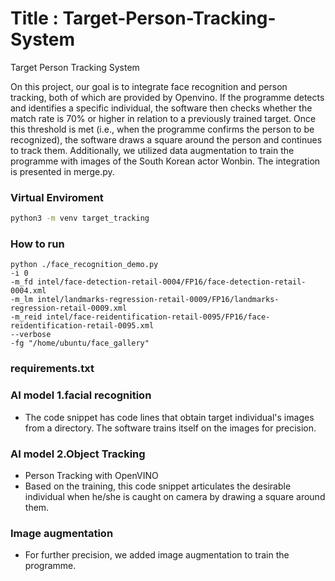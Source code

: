 # Title : Target-Person-Tracking-System
Target Person Tracking System

On this project, our goal is to integrate face recognition and person tracking, both of which are provided by Openvino. If the programme detects and identifies a specific individual, the software then checks whether the match rate is 70% or higher in relation to a previously trained target. Once this threshold is met (i.e., when the programme confirms the person to be recognized), the software draws a square around the person and continues to track them. Additionally, we utilized data augmentation to train the programme with images of the South Korean actor Wonbin. The integration is presented in merge.py.


### Virtual Enviroment
```sh
python3 -m venv target_tracking
```
### How to run
```
python ./face_recognition_demo.py 
-i 0 
-m_fd intel/face-detection-retail-0004/FP16/face-detection-retail-0004.xml 
-m_lm intel/landmarks-regression-retail-0009/FP16/landmarks-regression-retail-0009.xml 
-m_reid intel/face-reidentification-retail-0095/FP16/face-reidentification-retail-0095.xml 
--verbose 
-fg "/home/ubuntu/face_gallery"

```
### requirements.txt 

### AI model 1.facial recognition
- The code snippet has code lines that obtain target individual's images from a directory. The software trains itself on the images for precision. 

### AI model 2.Object Tracking
- Person Tracking with OpenVINO
- Based on the training, this code snippet articulates the desirable individual when he/she is caught on camera by drawing a square around them. 

### Image augmentation
- For further precision, we added image augmentation to train the programme. 
